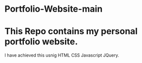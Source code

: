 # Portfolio-Website-main
# This Repo contains my personal portfolio website.
I have achieved this usnig HTML CSS Javascript JQuery.
